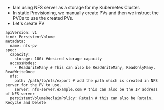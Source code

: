 - Iam using NFS server as a storage for my Kubernetes Cluster.
- In static Provisioning, we manually create PVs and then we instruct the PVCs to use the created PVs.
- Let's create PV
```
apiVersion: v1
kind: PersistentVolume
metadata:
  name: nfs-pv
spec:
  capacity:
    storage: 10Gi #desired storage capacity
  accessModes:
    - ReadWriteMany # This can also be ReadWriteMany, ReadOnlyMany, ReadWriteOnce
  nfs:
    path: /path/to/nfs/export # add the path which is created in NFS server for the PV to use.
    server: nfs-server.example.com # this can also be the IP address of NFS server
  persistentVolumeReclaimPolicy: Retain # this can also be Retain, Recycle and Delete
```  
